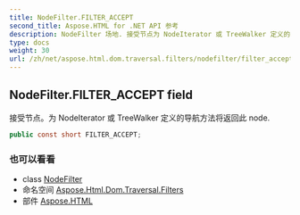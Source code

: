```yaml
---
title: NodeFilter.FILTER_ACCEPT
second_title: Aspose.HTML for .NET API 参考
description: NodeFilter 场地. 接受节点为 NodeIterator 或 TreeWalker 定义的导航方法将返回此 node.
type: docs
weight: 30
url: /zh/net/aspose.html.dom.traversal.filters/nodefilter/filter_accept/
---
```

## NodeFilter.FILTER_ACCEPT field

接受节点。为 NodeIterator 或 TreeWalker 定义的导航方法将返回此 node.

```csharp
public const short FILTER_ACCEPT;
```

### 也可以看看

* class [NodeFilter](../)
* 命名空间 [Aspose.Html.Dom.Traversal.Filters](../../nodefilter/)
* 部件 [Aspose.HTML](../../../)


